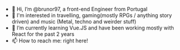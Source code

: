 - 👋 Hi, I’m @brunor97, a front-end Engineer from Portugal
- 👀  I'm interested in travelling, gaming(mostly RPGs / anything story driven) and music (Metal, techno and weirder stuff) 
- 🌱 I’m currently learning Vue.JS and have been working mostly with React for the past 2 years
- 📫 How to reach me: right here!

<!---
brunor97/brunor97 is a ✨ special ✨ repository because its `README.md` (this file) appears on your GitHub profile.
You can click the Preview link to take a look at your changes.
--->
